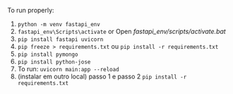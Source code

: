 To run properly:

1. `python -m venv fastapi_env`
2. `fastapi_env\Scripts\activate` or Open *fastapi_env/scripts/activate.bat*
3. `pip install fastapi uvicorn`
4. `pip freeze > requirements.txt` ou `pip install -r requirements.txt`
5. `pip install pymongo`
6. `pip install python-jose`
7. To run: `uvicorn main:app --reload`
8. (instalar em outro local) passo 1 e passo 2 `pip install -r requirements.txt`
